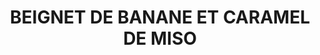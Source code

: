 ---
title: BEIGNET DE BANANE ET CARAMEL DE MISO
draft: false
layout: recettes
type: dessert
categories:
  - Friture
auteur: Auré
regime:
  - vegan
  - sans-gluten
cuisson: Oui
temperature: Chaud
plate: 100
quantite_desc: 3 beignets par personne, en coupant la banane en 4
check: Non
checkAlwaysOk: false
ingredients:
  legumes:
    - title: Banane
      quantite: 75
      unit: unité
  lof:
    - title: lait de cajou
      quantite: 800
      unit: ml
    - title: Lait végétal (au choix)
      quantite: 800
      unit: ml
    - title: Bicarbonate alimentaire
      quantite: 2
      unit: c. à café
      commentaire: pâte à beignet
    - title: Levure chimique sans gluten
      quantite: 10
      unit: grammes
      commentaire: pâte à beignet
    - title: Farine de riz
      quantite: 1
      unit: Kg
      commentaire: pâte à beignet
    - title: Graines de lin
      quantite: 70
      unit: grammes
      commentaire: pâte à beignet
    - title: Lait végétal (au choix)
      quantite: 2
      unit: litre
      commentaire: pâte à beignet
  epices:
    - title: Miso blanc
      quantite: 500
      unit: grammes
    - title: Sel
      quantite: 15
      unit: grammes
      commentaire: pâte à beignet
    - title: Vinaigre de cidre
      quantite: 100
      unit: ml
      commentaire: pâte à beignet
  autres:
    - title: Eau
      quantite: 200
      unit: ml
      commentaire: pâte à beignet
  sec:
    - title: Polenta fine
      quantite: 1
      unit: Kg
  sucres:
    - title: sucre blanc
      quantite: 1.4
      unit: Kg
      commentaire: caramel
    - title: Sucre en poudre
      quantite: 100
      unit: grammes
      commentaire: pâte à beignet
  frais:
    - title: Margarine végétale spécial cuisson
      quantite: 650
      unit: grammes
      commentaire: caramel
preparation: >-
  PÂTE A BEIGNET :


  Dans un bocal ou un verre doseur, mélanger le lait végétal et le vinaigre. Mettre de côté. (Cela fait du babeurre végétalien)


  Dans un autre bol, mélanger les graines de lin et l'eau. Mettre de côté. (Cela fait des œufs de lin végétaliens). Réserver le babeurre végétalien et l'œuf de lin pendant 10 minutes.


  Dans un saladier mélanger la polenta, la farine, le sel, la levure, le bicarbonate de soude.


  Battre le babeurre végétalien, l'œuf de lin et le sucre. Ajouter aux ingrédients secs et fouetter jusqu'à ce que le tout soit combiné.


  Si la pâte est trop liquide, rajouter de la farine de riz. Et si elle est trop épaisse la rallonger au lait végétal ou à l'eau.


  Peler les bananes, les couper en 4.


  Faire chauffer la friteuse à 190°C.


  Tremper chaque morceaux de banane dans la pâte et plonger dans la friteuse.


  CARAMEL AU MISO BLANC :


  Ajouter le sucre dans une casserole à fond épais, à feu doux.


  Laisser fondre et caraméliser sans remuer. Cela prendra environ 15/20 minutes.


  Une fois le sucre fondu, incorporer le beurre végétalien jusqu'à obtenir un caramel onctueux.


  Incorporer le lait de cajou et laisser mijoter 1 à 2 minutes, jusqu'à ce que la sauce caramel épaississe.


  Retirez la casserole du feu et incorporez le miso en fouettant.
publishDate: 2024-05-24T00:51:00.000Z
---